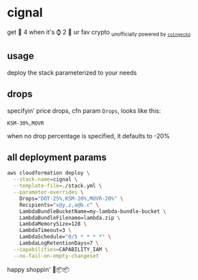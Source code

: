 # cignal

get 📧 4 when it's ⌚ 2 🛒 ur fav crypto <sub>unofficially powered by [`coingecko`](https://www.coingecko.com/api/documentations/v3)</sub>

## usage

deploy the stack parameterized to your needs

## drops

specifyin' price drops, cfn param `Drops`, looks like this:

```
KSM-30%,MOVR
```

when no drop percentage is specified, it defaults to -20%

## all deployment params

```bash
aws cloudformation deploy \
  --stack-name=cignal \
  --template-file=./stack.yml \
  --parameter-overrides \
    Drops="DOT-25%,KSM-20%,MOVR-20%" \
    Recipients="x@y.z,a@b.c" \
    LambdaBundleBucketName=my-lambda-bundle-bucket \
    LambdaBundleFilename=lambda.zip \
    LambdaMemorySize=128 \
    LambdaTimeout=3 \
    LambdaSchedule="0/5 * * * *" \
    LambdaLogRetentionDays=7 \
  --capabilities=CAPABILITY_IAM \
  --no-fail-on-empty-changeset
```

happy shoppin' 🛒📦📦
